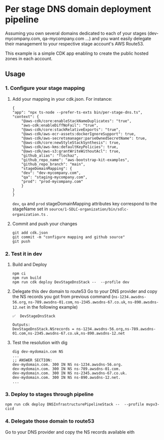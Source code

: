 # Per stage DNS domain deployment pipeline

Assuming you own several domains dedicated to each of your stages (dev-mycompany.com, qa-mycompany.com ...) and you want easily delegate their management to your respective stage account's AWS Route53.

This example is a simple CDK app enabling to create the public hosted zones in each account.


## Usage

### 1. Configure your stage mapping

1. Add your mapping in your cdk.json. For instance:
    ```
    {
    "app": "npx ts-node --prefer-ts-exts bin/per-stage-dns.ts",
    "context": {
        "@aws-cdk/core:enableStackNameDuplicates": "true",
        "aws-cdk:enableDiffNoFail": "true",
        "@aws-cdk/core:stackRelativeExports": "true",
        "@aws-cdk/aws-ecr-assets:dockerIgnoreSupport": true,
        "@aws-cdk/aws-secretsmanager:parseOwnedSecretName": true,
        "@aws-cdk/core:newStyleStackSynthesis": true,
        "@aws-cdk/aws-kms:defaultKeyPolicies": true,
        "@aws-cdk/aws-s3:grantWriteWithoutAcl": true,
        "github_alias": "flochaz",
        "github_repo_name": "aws-bootstrap-kit-examples",
        "github_repo_branch": "main",
        "stageDomainMapping": {
        "dev": "dev-mycompany.com",
        "qa": "staging-mycompany.com",
        "prod": "prod-mycompany.com"
        }
    }
    }
    ```

    `dev`, `qa` and `prod` stageDomainMapping attributes key correspond to the stageName set in `source/1-SDLC-organization/bin/sdlc-organization.ts` .

1. Commit and push your changes
    ```
    git add cdk.json
    git commit -m "configure mapping and github source"
    git push
    ```



### 2. Test it in dev

1. Build and Deploy
    ```
    npm ci
    npm run build
    npm run cdk deploy DevStageDnsStack --  --profile dev
    ```

1. Delegate this dev domain to route53
    Go to your DNS provider and copy the NS records you got from previous command (`ns-1234.awsdns-56.org`, `ns-789.awsdns-01.com`, `ns-2345.awsdns-67.co.uk`, `ns-890.awsdns-12.net` in the following example)
    ```
    ✅  DevStageDnsStack

    Outputs:
    DevStageDnsStack.NSrecords = ns-1234.awsdns-56.org,ns-789.awsdns-01.com,ns-2345.awsdns-67.co.uk,ns-890.awsdns-12.net
    ```

1. Test the resolution with dig
    ```
    dig dev-mydomain.com NS
    ...
    ;; ANSWER SECTION:
    dev-mydomain.com. 300 IN NS ns-1234.awsdns-56.org.
    dev-mydomain.com. 300 IN NS ns-789.awsdns-01.com.
    dev-mydomain.com. 300 IN NS ns-2345.awsdns-67.co.uk.
    dev-mydomain.com. 300 IN NS ns-890.awsdns-12.net.
    ...
    ```


### 3. Deploy to stages through pipeline

```
npm run cdk deploy DNSInfrastructurePipelineStack --  --profile mvpv3-cicd
```


### 4. Delegate those domain to route53

Go to your DNS provider and copy the NS records available eith